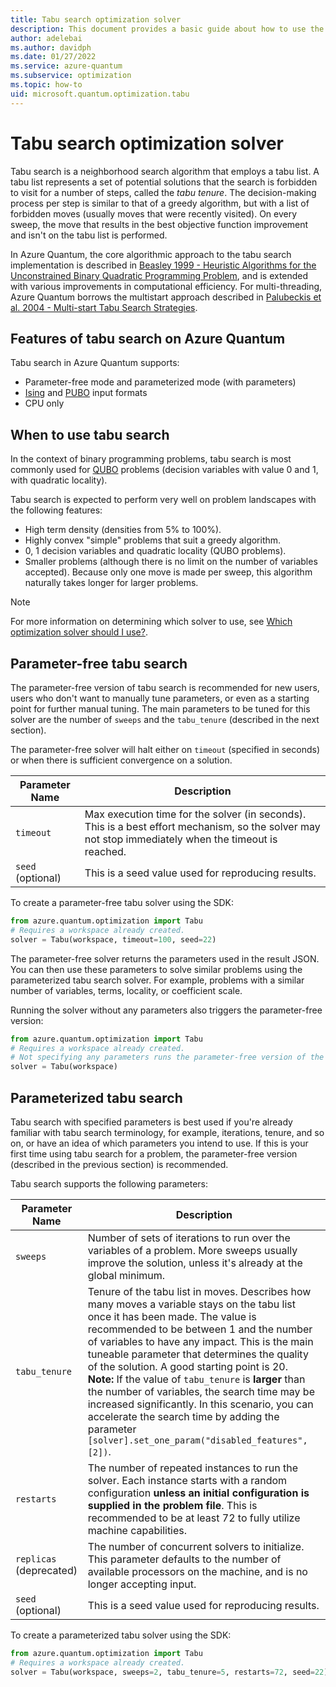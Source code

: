 ```yaml
---
title: Tabu search optimization solver
description: This document provides a basic guide about how to use the Tabu  search optimization solver in Azure Quantum.
author: adelebai
ms.author: davidph
ms.date: 01/27/2022
ms.service: azure-quantum
ms.subservice: optimization
ms.topic: how-to
uid: microsoft.quantum.optimization.tabu
---
```


# Tabu search optimization solver

Tabu search is a neighborhood search algorithm that employs a tabu list. A tabu list represents a set of potential solutions that the search is forbidden to visit for a number of steps, called the *tabu tenure*. The decision-making process per step is similar to that of a greedy algorithm, but with a list of forbidden moves (usually moves that were recently visited). On every sweep, the move that results in the best objective function improvement and isn't on the tabu list is performed.

In Azure Quantum, the core algorithmic approach to the tabu search implementation is described in [Beasley 1999 - Heuristic Algorithms for the Unconstrained Binary Quadratic Programming Problem](https://www.researchgate.net/publication/2661228_Heuristic_Algorithms_for_the_Unconstrained_Binary_Quadratic_Programming_Problem), and is extended with various improvements in computational efficiency. For multi-threading, Azure Quantum borrows the multistart approach described in [Palubeckis et al. 2004 - Multi-start Tabu Search Strategies](https://link.springer.com/article/10.1023/B:ANOR.0000039522.58036.68).

## Features of tabu search on Azure Quantum

Tabu search in Azure Quantum supports:

- Parameter-free mode and parameterized mode (with parameters)
- [Ising](xref:microsoft.quantum.optimization.concepts.ising-model) and [PUBO](xref:microsoft.quantum.optimization.concepts.binary-optimization) input formats
- CPU only

## When to use tabu search

In the context of binary programming problems, tabu search is most commonly used for [QUBO](xref:microsoft.quantum.optimization.concepts.binary-optimization) problems (decision variables with value 0 and 1, with quadratic locality).

Tabu search is expected to perform very well on problem landscapes with the following features:

- High term density (densities from 5% to 100%).
- Highly convex "simple" problems that suit a greedy algorithm.
- 0, 1 decision variables and quadratic locality (QUBO problems).
- Smaller problems (although there is no limit on the number of variables accepted). Because only one move is made per sweep, this algorithm naturally takes longer for larger problems.

> [!NOTE]
> For more information on determining which solver to use, see [Which optimization solver should I use?](xref:microsoft.quantum.optimization.choose-solver).

## Parameter-free tabu search

The parameter-free version of tabu search is recommended for new users, users who don't want to manually tune parameters, or even as a starting point for further manual tuning. The main parameters to be tuned for this solver are the number of `sweeps` and the `tabu_tenure` (described in the next section).

The parameter-free solver will halt either on `timeout` (specified in seconds) or when there is sufficient convergence on a solution.

| Parameter Name | Description |
|----------------|-------------|
| `timeout` | Max execution time for the solver (in seconds). This is a best effort mechanism, so the solver may not stop immediately when the timeout is reached.|
| `seed` (optional) | This is a seed value used for reproducing results. |

To create a parameter-free tabu solver using the SDK:

```python
from azure.quantum.optimization import Tabu
# Requires a workspace already created.
solver = Tabu(workspace, timeout=100, seed=22)
```

The parameter-free solver returns the parameters used in the result JSON. You can then use these parameters to solve similar problems using the parameterized tabu search solver. For example, problems with a similar number of variables, terms, locality, or coefficient scale. 

Running the solver without any parameters also triggers the parameter-free version:

```python
from azure.quantum.optimization import Tabu
# Requires a workspace already created.
# Not specifying any parameters runs the parameter-free version of the solver.
solver = Tabu(workspace)
```

## Parameterized tabu search

Tabu search with specified parameters is best used if you're already familiar with tabu search terminology, for example, iterations, tenure, and so on, or have an idea of which parameters you intend to use. If this is your first time using tabu search for a problem, the parameter-free version (described in the previous section) is recommended.

Tabu search supports the following parameters:

| Parameter Name | Description |
|----------------|-------------|
| `sweeps`       | Number of sets of iterations to run over the variables of a problem. More sweeps usually improve the solution, unless it's already at the global minimum.|
| `tabu_tenure`  | Tenure of the tabu list in moves. Describes how many moves a variable stays on the tabu list once it has been made. The value is recommended to be between 1 and the number of variables to have any impact. This is the main tuneable parameter that determines the quality of the solution. A good starting point is 20. <br> **Note:** If the value of `tabu_tenure` is **larger** than the number of variables, the search time may be increased significantly. In this scenario, you can accelerate the search time by adding the parameter `[solver].set_one_param("disabled_features", [2])`. |
| `restarts`  | The number of repeated instances to run the solver. Each instance starts with a random configuration **unless an initial configuration is supplied in the problem file**. This is recommended to be at least 72 to fully utilize machine capabilities. |
| `replicas` (deprecated)  | The number of concurrent solvers to initialize. This parameter defaults to the number of available processors on the machine, and is no longer accepting input. |
| `seed` (optional) | This is a seed value used for reproducing results. |

To create a parameterized tabu solver using the SDK:

```python
from azure.quantum.optimization import Tabu
# Requires a workspace already created.
solver = Tabu(workspace, sweeps=2, tabu_tenure=5, restarts=72, seed=22)
```
